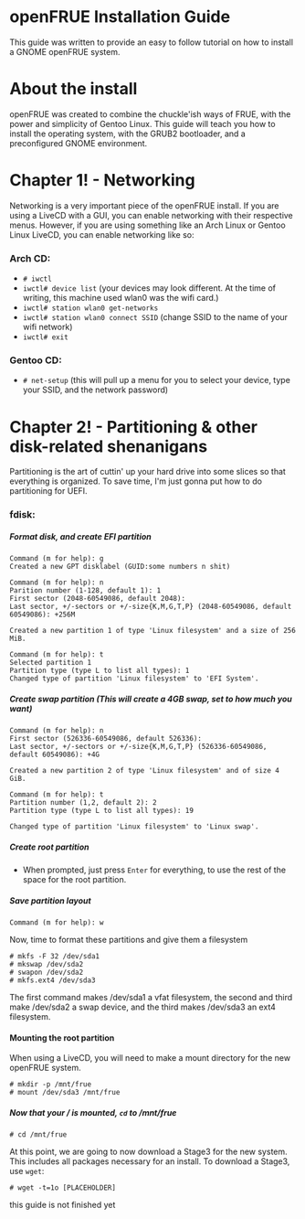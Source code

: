 # openFRUE Installation Guide
This guide was written to provide an easy to follow tutorial on how to install a GNOME openFRUE system.

# About the install
openFRUE was created to combine the chuckle'ish ways of FRUE, with the power and simplicity of Gentoo Linux.
This guide will teach you how to install the operating system, with the GRUB2 bootloader, and a preconfigured GNOME environment.

# Chapter 1! - Networking
Networking is a very important piece of the openFRUE install. If you are using a LiveCD with a GUI, you can enable networking with their respective menus.
However, if you are using something like an Arch Linux or Gentoo Linux LiveCD, you can enable networking like so:
### Arch CD:
- ```# iwctl```
- ```iwctl# device list``` (your devices may look different. At the time of writing, this machine used wlan0 was the wifi card.)
- ```iwctl# station wlan0 get-networks```
- ```iwctl# station wlan0 connect SSID``` (change SSID to the name of your wifi network)
- ```iwctl# exit```
### Gentoo CD:
- ```# net-setup``` (this will pull up a menu for you to select your device, type your SSID, and the network password)

# Chapter 2! - Partitioning & other disk-related shenanigans
Partitioning is the art of cuttin' up your hard drive into some slices so that everything is organized.
To save time, I'm just gonna put how to do partitioning for UEFI.
### fdisk:
##### Format disk, and create EFI partition
```
Command (m for help): g
Created a new GPT disklabel (GUID:some numbers n shit)
```
```
Command (m for help): n
Parition number (1-128, default 1): 1
First sector (2048-60549086, default 2048):
Last sector, +/-sectors or +/-size{K,M,G,T,P} (2048-60549086, default 60549086): +256M

Created a new partition 1 of type 'Linux filesystem' and a size of 256 MiB.
```
```
Command (m for help): t
Selected partition 1
Partition type (type L to list all types): 1
Changed type of partition 'Linux filesystem' to 'EFI System'.
```
##### Create swap partition (This will create a 4GB swap, set to how much you want)
```
Command (m for help): n
First sector (526336-60549086, default 526336):
Last sector, +/-sectors or +/-size{K,M,G,T,P} (526336-60549086, default 60549086): +4G

Created a new partition 2 of type 'Linux filesystem' and of size 4 GiB.
```
```
Command (m for help): t
Partition number (1,2, default 2): 2
Partition type (type L to list all types): 19

Changed type of partition 'Linux filesystem' to 'Linux swap'.
```
##### Create root partition
- When prompted, just press `Enter` for everything, to use the rest of the space for the root partition.

##### Save partition layout
```
Command (m for help): w
```

Now, time to format these partitions and give them a filesystem
```
# mkfs -F 32 /dev/sda1
# mkswap /dev/sda2
# swapon /dev/sda2
# mkfs.ext4 /dev/sda3
```
The first command makes /dev/sda1 a vfat filesystem, the second and third make /dev/sda2 a swap device, and the third makes /dev/sda3 an ext4 filesystem.

#### Mounting the root partition
When using a LiveCD, you will need to make a mount directory for the new openFRUE system.
```
# mkdir -p /mnt/frue
# mount /dev/sda3 /mnt/frue
```
##### Now that your / is mounted, `cd` to /mnt/frue
```
# cd /mnt/frue
```
At this point, we are going to now download a Stage3 for the new system. This includes all packages necessary for an install.
To download a Stage3, use `wget`:
```
# wget -t=1o [PLACEHOLDER]
```
this guide is not finished yet
